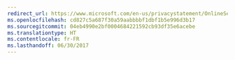 ```yaml
---
redirect_url: https://www.microsoft.com/en-us/privacystatement/OnlineServices/Default.aspx
ms.openlocfilehash: cd827c5a687f30a59aabbbbf1dbf1b5e996d3b17
ms.sourcegitcommit: 04eb4990e2bf0004684221592cb93df35e6acebe
ms.translationtype: HT
ms.contentlocale: fr-FR
ms.lasthandoff: 06/30/2017
---
```

